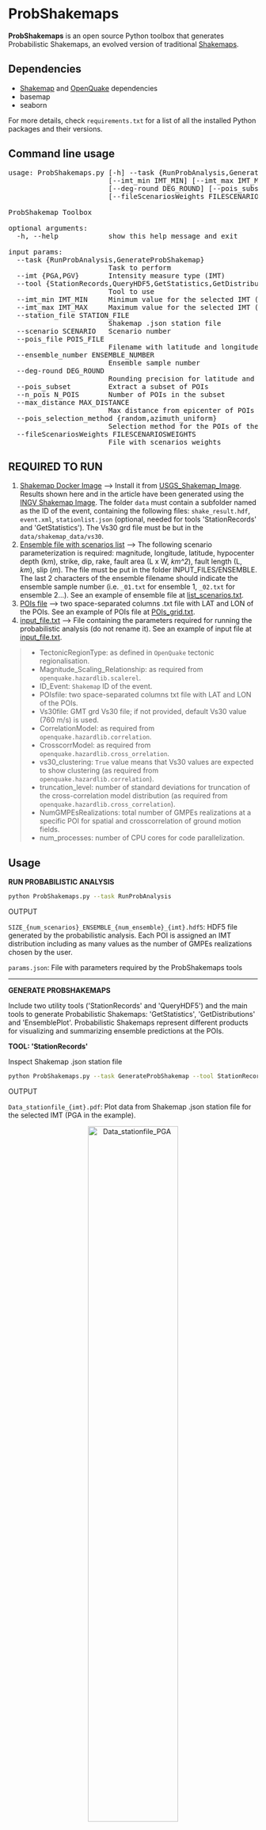 # ProbShakemaps

**ProbShakemaps** is an open source Python toolbox that generates Probabilistic Shakemaps, an evolved version of traditional [Shakemaps](https://github.com/DOI-USGS/ghsc-esi-shakemap). 

Dependencies
-----------------------------

 * [Shakemap](https://github.com/DOI-USGS/ghsc-esi-shakemap) and [OpenQuake](https://github.com/gem/oq-engine/blob/master/README.md) dependencies
 * basemap
 * seaborn
 
 For more details, check `requirements.txt` for a list of all the installed Python packages and their versions.
 
Command line usage
------------------
<pre>
usage: ProbShakemaps.py [-h] --task {RunProbAnalysis,GenerateProbShakemap} [--imt {PGA,PGV}] [--tool {StationRecords,QueryHDF5,GetStatistics,GetDistributions,EnsemblePlot}]
                        [--imt_min IMT_MIN] [--imt_max IMT_MAX] [--station_file STATION_FILE] [--scenario SCENARIO] [--pois_file POIS_FILE] [--ensemble_number ENSEMBLE_NUMBER]
                        [--deg-round DEG_ROUND] [--pois_subset] [--n_pois N_POIS] [--max_distance MAX_DISTANCE] [--pois_selection_method {random,azimuth_uniform}]
                        [--fileScenariosWeights FILESCENARIOSWEIGHTS]

ProbShakemap Toolbox

optional arguments:
  -h, --help            show this help message and exit

input params:
  --task {RunProbAnalysis,GenerateProbShakemap}
                        Task to perform
  --imt {PGA,PGV}       Intensity measure type (IMT)
  --tool {StationRecords,QueryHDF5,GetStatistics,GetDistributions,EnsemblePlot}
                        Tool to use
  --imt_min IMT_MIN     Minimum value for the selected IMT (for plot only)
  --imt_max IMT_MAX     Maximum value for the selected IMT (for plot only)
  --station_file STATION_FILE
                        Shakemap .json station file
  --scenario SCENARIO   Scenario number
  --pois_file POIS_FILE
                        Filename with latitude and longitude of POIs
  --ensemble_number ENSEMBLE_NUMBER
                        Ensemble sample number
  --deg-round DEG_ROUND
                        Rounding precision for latitude and longitude
  --pois_subset         Extract a subset of POIs
  --n_pois N_POIS       Number of POIs in the subset
  --max_distance MAX_DISTANCE
                        Max distance from epicenter of POIs in the subset
  --pois_selection_method {random,azimuth_uniform}
                        Selection method for the POIs of the subset
  --fileScenariosWeights FILESCENARIOSWEIGHTS
                        File with scenarios weights
</pre>                        
            

REQUIRED TO RUN
------------------

1) <ins>Shakemap Docker Image</ins> --> Install it from [USGS_Shakemap_Image](https://hub.docker.com/r/seddev/shakemap). Results shown here and in the article have been generated using the [INGV Shakemap Image](https://github.com/INGV/shakemap-input-eu). The folder `data` must contain a subfolder named as the ID of the event, containing the following files: `shake_result.hdf`, `event.xml`, `stationlist.json` (optional, needed for tools 'StationRecords' and 'GetStatistics'). The Vs30 grd file must be but in the `data/shakemap_data/vs30`.
2) <ins>Ensemble file with scenarios list</ins> --> The following scenario parameterization is required: magnitude, longitude, latitude, hypocenter depth (km), strike, dip, rake, fault area (L x W, *km^2*), fault length (L, *km*), slip (*m*). The file must be put in the folder INPUT_FILES/ENSEMBLE. The last 2 characters of the ensemble filename should indicate the ensemble sample number (i.e. `_01.txt` for ensemble 1, `_02.txt` for ensemble 2...). See an example of ensemble file at [list_scenarios.txt](https://github.com/angystallone/ProbShakemaps/blob/main/INPUT_FILES/ENSEMBLE/list_scenarios_01.txt).
3) <ins>POIs file</ins> --> two space-separated columns .txt file with LAT and LON of the POIs. See an example of POIs file at [POIs_grid.txt](https://github.com/angystallone/ProbShakemaps/blob/main/INPUT_FILES/POIs_grid.txt).
4) <ins>input_file.txt</ins> --> File containing the parameters required for running the probabilistic analysis (do not rename it). See an example of input file at [input_file.txt](https://github.com/angystallone/ProbShakemaps/blob/main/INPUT_FILES/input_file.txt).
  
> * TectonicRegionType: as defined in `OpenQuake` tectonic regionalisation.
> * Magnitude_Scaling_Relationship: as required from `openquake.hazardlib.scalerel`.
> * ID_Event: `Shakemap` ID of the event.
> * POIsfile: two space-separated columns txt file with LAT and LON of the POIs.
> * Vs30file: GMT grd Vs30 file; if not provided, default Vs30 value (760 m/s) is used.
> * CorrelationModel: as required from `openquake.hazardlib.correlation`.
> * CrosscorrModel: as required from `openquake.hazardlib.cross_orrelation`.
> * vs30_clustering: `True` value means that Vs30 values are expected to show clustering (as required from `openquake.hazardlib.correlation`).
> * truncation_level: number of standard deviations for truncation of the cross-correlation model distribution (as required from `openquake.hazardlib.cross_correlation`).
> * NumGMPEsRealizations: total number of GMPEs realizations at a specific POI for spatial and crosscorrelation of ground motion fields.
> * num_processes: number of CPU cores for code parallelization.


Usage
------------------

**RUN PROBABILISTIC ANALYSIS**

```bash
python ProbShakemaps.py --task RunProbAnalysis
```

OUTPUT

`SIZE_{num_scenarios}_ENSEMBLE_{num_ensemble}_{imt}.hdf5`: HDF5 file generated by the probabilistic analysis. Each POI is assigned an IMT distribution including as many values as the number of GMPEs realizations chosen by the user.

`params.json`: File with parameters required by the ProbShakemaps tools

***************************************

**GENERATE PROBSHAKEMAPS**

Include two utility tools ('StationRecords' and 'QueryHDF5') and the main tools to generate Probabilistic Shakemaps: 'GetStatistics', 'GetDistributions' and 'EnsemblePlot'. Probabilistic Shakemaps represent different products for visualizing and summarizing ensemble predictions at the POIs.

**TOOL: 'StationRecords'**

Inspect Shakemap .json station file

```bash
python ProbShakemaps.py --task GenerateProbShakemap --tool StationRecords --imt PGA --imt_min 0.01 --imt_max 10 --station_file stationlist.json
```
OUTPUT

`Data_stationfile_{imt}.pdf`: Plot data from Shakemap .json station file for the selected IMT (PGA in the example).

<p align="center">
    <img src="https://github.com/angystallone/ProbShakemaps/blob/main/OUTPUT_REPO/Data_stationfile_PGA.png" alt="Data_stationfile_PGA" width="60%" height="60%">
</p>

**TOOL: 'QueryHDF5'**

Navigate and query the .HDF5 file 

```bash
python ProbShakemaps.py --task GenerateProbShakemap --tool QueryHDF5 --imt PGA --scenario 50 --pois_file POIs.txt
```

OUTPUT

`GMF_info.txt`: Print the ground motion fields for the selected scenario at the POIs listed in `POIs.txt`.

Preview of an example output file:
<pre>
GMF realizations at Site_LAT:43.2846_LON:12.7778 for Scenario_10: [0.17520797, 0.21844997, 0.093965515, 0.27266037, 0.079073295, 0.09725358, 0.08347481, 0.06693749, 0.005907976, 0.060873847]
GMF realizations at Site_LAT:43.1846_LON:12.8778 for Scenario_10: [0.100996606, 0.35003924, 0.24363522, 0.19941418, 0.15757227, 0.1009447, 0.19146584, 0.06460667, 0.03146108, 0.097111605]
GMF realizations at Site_LAT:43.0846_LON:13.4778 for Scenario_10: [0.18333985, 0.11954803, 0.2914887, 0.050770156, 0.07628956, 0.17871241, 0.10297835, 0.15162756, 0.020328628, 0.04087482]
</pre>

**TOOL: 'GetStatistics'**

* Calculates and save statistics ('Mean','Median','Percentile 10','Percentile 20','Percentile 80','Percentile 90'). If the user does not provide a file with scenarios weights, the scenarios are considered equally probable.
* Plots calculated statistics at each POI.

```bash
python ProbShakemaps.py --task GenerateProbShakemap --tool GetStatistics --imt PGA --imt_min 0.01 --imt_max 10 --station_file stationlist.json --pois_file POIs.txt
```

OUTPUT

* npy files with statistics saved in the `npyFiles` folder
* Statitics map distributions saved in the `STATISTICS` folder

<p align="center">
    <img src="https://github.com/angystallone/ProbShakemaps/blob/main/OUTPUT_REPO/STATISTICS/summary_stats_forReadMe.png" alt="SummaryStats" width="90%" height="90%">
</p>

**TOOL: 'GetDistributions'**

Plots the cumulative distribution of the predicted ground-motion values and main statistics at a specific POI together with the ground-motion value recorded at the closest station.

```bash
python ProbShakemaps.py --task GenerateProbShakemap --tool GetDistributions --imt PGA --imt_min 0.01 --imt_max 10 --station_file stationlist.json --pois_file POIs.txt
```

OUTPUT

* `Distr_POI-{POI_idx}.pdf`: Plot of Datum-Ensemble comparison at a given POI
* `POIs_Map.pdf`: Spatial map of the POIs

<p align="center">
    <img src="https://github.com/angystallone/ProbShakemaps/blob/main/OUTPUT_REPO/DISTRIBUTIONS/summary_stats_forReadMe.png" alt="DatumEnsemble" width="80%" height="80%">
</p>


**TOOL: 'EnsemblePlot'**

Plots and summarizes the key statistical features of the distribution of predicted ground-motion values at the selected POIs with a boxplot.

```bash
python ProbShakemaps.py --task GenerateProbShakemap --tool EnsemblePlot --imt PGA --pois_file POIs.txt
```
OUTPUT

* `POIs_Map.pdf`: Spatial map of the POIs
* `Ensemble_Spread_Plot_{imt}.pdf`: Boxplot

<p align="center">
    <img src="https://github.com/angystallone/ProbShakemaps/blob/main/OUTPUT_REPO/summary_stats_forReadMe.png" alt="DatumEnsemble" width="80%" height="80%">
</p>

**POIs SUBSET OPTION**

When using the tools 'QueryHDF5', 'GetStatistics', 'GetDistributions' and 'EnsemblePlot', the user can also require to extract a subset of POIs within a maximum distance from the event epicenter following one of these two possible spatial distributions: <ins>random</ins> and <ins>azimuthally uniform</ins>. This changes the command line to ('GetStatistics' example):

```bash
python ProbShakemaps.py --task GenerateProbShakemap --tool GetStatistics --imt PGA --imt_min 0.01 --imt_max 10 --station_file stationlist.json --pois_file POIs.txt --pois_subset --n_pois 10 --max_distance 50 --pois_selection_method azimuth_uniform
```
If <ins>azimuthally uniform</ins> is selected, POIs are chosen within a ring in the range ```max_distance +- max_distance/10```.

**HPC**

The code can be run on a cluster enjoying parallelization. See an example of bash file to run the code on a HPC cluster at [run_code.bash](https://github.com/angystallone/ProbShakemaps/blob/main/run_code.bash). IMPORTANT: the number set at `--ntasks-per-node` must coincide with `num_processes` in `input_file.txt`.


License
-----------------------------

This project is released under the [MIT License](LICENSE).


Contact
-----------------------------

If you need support, write to [angela.stallone@ingv.it](mailto:angela.stallone@ingv.it).
